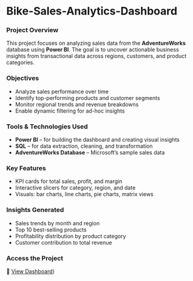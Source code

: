 # Bike-Sales-Analytics-Dashboard

### Project Overview
This project focuses on analyzing sales data from the **AdventureWorks** database using **Power BI**. The goal is to uncover actionable business insights from transactional data across regions, customers, and product categories.

### Objectives
- Analyze sales performance over time
- Identify top-performing products and customer segments
- Monitor regional trends and revenue breakdowns
- Enable dynamic filtering for ad-hoc insights

### Tools & Technologies Used
- **Power BI** – for building the dashboard and creating visual insights
- **SQL** – for data extraction, cleaning, and transformation
- **AdventureWorks Database** – Microsoft’s sample sales data

### Key Features
- KPI cards for total sales, profit, and margin
- Interactive slicers for category, region, and date
- Visuals: bar charts, line charts, pie charts, matrix views

### Insights Generated
- Sales trends by month and region
- Top 10 best-selling products
- Profitability distribution by product category
- Customer contribution to total revenue

### Access the Project
🔗 [View Dashboard](https://app.powerbi.com/view?r=eyJrIjoiMTMwMjM1NTktNWFhZC00NWY4LWExYWQtZjkwNjRlYWExNzQxIiwidCI6ImQxY2I3NTZlLWFjZDEtNGY2Yi1hYmJlLWZjZWFmMWY0ZmQ3NCJ9&pageName=cc020495c8262d799003))

